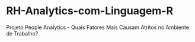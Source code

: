 # RH-Analytics-com-Linguagem-R
Projeto People Analytics - Quais Fatores Mais Causam Atritos no Ambiente de Trabalho?

